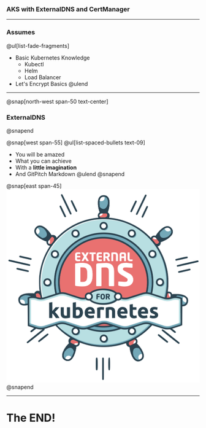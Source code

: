 ### AKS with ExternalDNS and CertManager

---

### Assumes

@ul[list-fade-fragments]
- Basic Kubernetes Knowledge
    - Kubectl
    - Helm
    - Load Balancer
- Let's Encrypt Basics
@ulend

---
@snap[north-west span-50 text-center]
### ExternalDNS
@snapend

@snap[west span-55]
@ul[list-spaced-bullets text-09]
- You will be amazed
- What you can achieve
- With a **little imagination**
- And GitPitch Markdown
@ulend
@snapend

@snap[east span-45]
![IMAGE](assets/img/external-dns.png)
@snapend

---

# The END!
